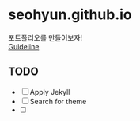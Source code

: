# seohyun.github.io
포트폴리오를 만들어보자!  
[Guideline](https://docs.github.com/en/pages)

## TODO
- [ ] Apply Jekyll
- [ ] Search for theme
- [ ]
